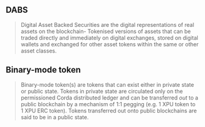 ## DABS

> Digital Asset Backed Securities are the digital representations of real assets on the blockchain- Tokenised versions of assets that can be traded directly and immediately on digital exchanges, stored on digital wallets and exchanged for other asset tokens within the same or other asset classes.

## Binary-mode token

> Binary-mode token(s) are tokens that can exist either in private state or public state. 
Tokens in private state are circulated only on the permissioned Corda distributed ledger and can be transferred _out_ to a public blockchain by a mechanism of 1:1 pegging (e.g.  1 XPU token to 1 XPU ERC token). 
Tokens transferred out onto public blockchains are said to be in a public state.
